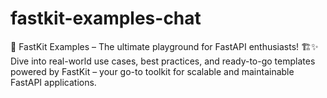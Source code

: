 # fastkit-examples-chat
🚀 FastKit Examples – The ultimate playground for FastAPI enthusiasts! 🏗️✨ Dive into real-world use cases, best practices, and ready-to-go templates powered by FastKit – your go-to toolkit for scalable and maintainable FastAPI applications.

